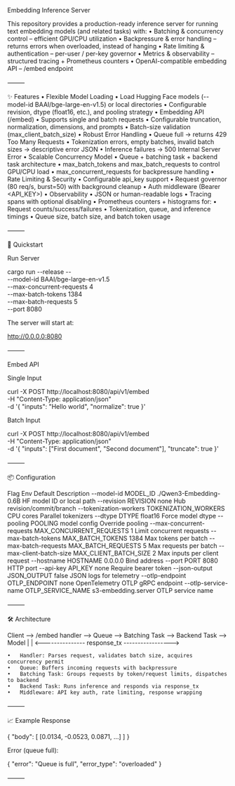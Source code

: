 Embedding Inference Server

This repository provides a production-ready inference server for running text embedding models (and related tasks) with:
	•	Batching & concurrency control – efficient GPU/CPU utilization
	•	Backpressure & error handling – returns errors when overloaded, instead of hanging
	•	Rate limiting & authentication – per-user / per-key governor
	•	Metrics & observability – structured tracing + Prometheus counters
	•	OpenAI-compatible embedding API – /embed endpoint

⸻

✨ Features
	•	Flexible Model Loading
	•	Load Hugging Face models (--model-id BAAI/bge-large-en-v1.5) or local directories
	•	Configurable revision, dtype (float16, etc.), and pooling strategy
	•	Embedding API (/embed)
	•	Supports single and batch requests
	•	Configurable truncation, normalization, dimensions, and prompts
	•	Batch-size validation (max_client_batch_size)
	•	Robust Error Handling
	•	Queue full → returns 429 Too Many Requests
	•	Tokenization errors, empty batches, invalid batch sizes → descriptive error JSON
	•	Inference failures → 500 Internal Server Error
	•	Scalable Concurrency Model
	•	Queue + batching task + backend task architecture
	•	max_batch_tokens and max_batch_requests to control GPU/CPU load
	•	max_concurrent_requests for backpressure handling
	•	Rate Limiting & Security
	•	Configurable api_key support
	•	Request governor (80 req/s, burst=50) with background cleanup
	•	Auth middleware (Bearer <API_KEY>)
	•	Observability
	•	JSON or human-readable logs
	•	Tracing spans with optional disabling
	•	Prometheus counters + histograms for:
	•	Request counts/success/failures
	•	Tokenization, queue, and inference timings
	•	Queue size, batch size, and batch token usage

⸻

🚀 Quickstart

Run Server

cargo run --release -- \
  --model-id BAAI/bge-large-en-v1.5 \
  --max-concurrent-requests 4 \
  --max-batch-tokens 1384 \
  --max-batch-requests 5 \
  --port 8080

The server will start at:

http://0.0.0.0:8080


⸻

Embed API

Single Input

curl -X POST http://localhost:8080/api/v1/embed \
  -H "Content-Type: application/json" \
  -d '{
    "inputs": "Hello world",
    "normalize": true
  }'

Batch Input

curl -X POST http://localhost:8080/api/v1/embed \
  -H "Content-Type: application/json" \
  -d '{
    "inputs": ["First document", "Second document"],
    "truncate": true
  }'


⸻

📦 Configuration

Flag	Env	Default	Description
--model-id	MODEL_ID	./Qwen3-Embedding-0.6B	HF model ID or local path
--revision	REVISION	none	Hub revision/commit/branch
--tokenization-workers	TOKENIZATION_WORKERS	CPU cores	Parallel tokenizers
--dtype	DTYPE	float16	Force model dtype
--pooling	POOLING	model config	Override pooling
--max-concurrent-requests	MAX_CONCURRENT_REQUESTS	1	Limit concurrent requests
--max-batch-tokens	MAX_BATCH_TOKENS	1384	Max tokens per batch
--max-batch-requests	MAX_BATCH_REQUESTS	5	Max requests per batch
--max-client-batch-size	MAX_CLIENT_BATCH_SIZE	2	Max inputs per client request
--hostname	HOSTNAME	0.0.0.0	Bind address
--port	PORT	8080	HTTP port
--api-key	API_KEY	none	Require bearer token
--json-output	JSON_OUTPUT	false	JSON logs for telemetry
--otlp-endpoint	OTLP_ENDPOINT	none	OpenTelemetry OTLP gRPC endpoint
--otlp-service-name	OTLP_SERVICE_NAME	s3-embedding.server	OTLP service name


⸻

🛠 Architecture

Client --> /embed handler --> Queue --> Batching Task --> Backend Task --> Model
                |                                             |
                <--------------- response_tx ----------------->

	•	Handler: Parses request, validates batch size, acquires concurrency permit
	•	Queue: Buffers incoming requests with backpressure
	•	Batching Task: Groups requests by token/request limits, dispatches to backend
	•	Backend Task: Runs inference and responds via response_tx
	•	Middleware: API key auth, rate limiting, response wrapping

⸻

📈 Example Response

{
  "body": [
    [0.0134, -0.0523, 0.0871, ...]
  ]
}

Error (queue full):

{
  "error": "Queue is full",
  "error_type": "overloaded"
}


⸻
